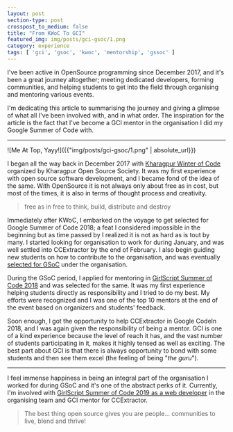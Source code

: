 ```yaml
---
layout: post
section-type: post
crosspost_to_medium: false
title: "From KWoC To GCI"
featured_img: img/posts/gci-gsoc/1.png
category: experience
tags: [ 'gci', 'gsoc', 'kwoc', 'mentorship', 'gssoc' ]
---
```

I've been active in OpenSource programming since December 2017, and it's been a great journey altogether; meeting dedicated
developers, forming communities, and helping students to get into the field through organising and mentoring various events.

I'm dedicating this article to summarising the journey and giving a glimpse of what all I've been involved with, and in what
order. The inspiration for the article is the fact that I've become a GCI mentor in the organisation I did my Google Summer of Code with.

---

![Me At Top, Yayy!]({{"img/posts/gci-gsoc/1.png" | absolute_url}})

I began all the way back in December 2017 with [Kharagpur Winter of Code](https://kwoc.kossiitkgp.org/) organized by Kharagpur
Open Source Society. It was my first experience with open source software development, and I became fond of the idea of the same.
With OpenSource it is not always only about free as in cost, but most of the times, it is also in terms of thought process and creativity.

> free as in free to think, build, distribute and destroy

Immediately after KWoC, I embarked on the voyage to get selected for Google Summer of Code 2018; a feat I considered impossible
in the beginning but as time passed by I realized it is not as hard as is tout by many. I started looking for organisation to 
work for during January, and was well settled into CCExtractor by the end of February. I also begin guiding new students on
how to contribute to the organisation, and was eventually [selected for GSoC](https://github.com/thealphadollar/Nephos) under the organisation.

During the GSoC period, I applied for mentoring in [GirlScript Summer of Code 2018](http://gssoc.tech/) and was selected for the same. It was
my first experience helping students directly as responsibility and I tried to do my best. My efforts were recognized and I was
one of the top 10 mentors at the end of the event based on organizers and students' feedback. 

Soon enough, I got the opportunity to help CCExtractor in Google CodeIn 2018, and I was again given the responsibility of being a 
mentor. GCI is one of a kind experience because the level of reach it has, and the vast number of students participating in it, makes
it highly tensed as well as exciting. The best part about GCI is that there is always opportunity to bond with some students
and then see them excel (the feeling of being  "_the guru_").

---

I feel immense happiness in being an integral part of the organisation I worked for during GSoC and it's one of the abstract perks
of it. Currently, I'm involved with [GirlScript Summer of Code 2019 as a web developer](http://gssoc.tech/team.html) in the organising team and GCI mentor for 
CCExtractor.

> The best thing open source gives you are people... communities to live, blend and thrive!